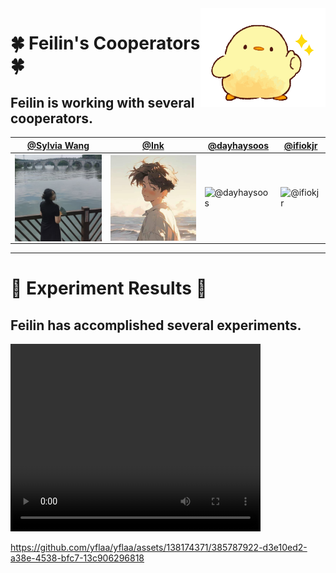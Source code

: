 <img align='right' src='duck.gif' width='200'>

# 🍀 Feilin's Cooperators 🍀
## Feilin is working with several cooperators.

[@Sylvia Wang](https://Sylvia-WangXB.github.io) | [@Ink](https://github.com/Brawrdon) | [@dayhaysoos](https://github.com/dayhaysoos) | [@ifiokjr](https://github.com/ifiokjr)
--- | --- | --- | ---
<img align='center' src='Sylvia-Wang.png' width='150'> | <img align='center' src='zyk.jpg' width='150'> | ![@dayhaysoos](https://avatars.githubusercontent.com/dayhaysoos?s=150&v=1) | ![@ifiokjr](https://avatars.githubusercontent.com/ifiokjr?s=150&v=1)

---

# 🌠 Experiment Results 🌠
## Feilin has accomplished several experiments.
<video src="https://github.com/yflaa/yflaa/issues/1#issue-2655612316" controls="" height=300 width=400> </video>

https://github.com/yflaa/yflaa/assets/138174371/385787922-d3e10ed2-a38e-4538-bfc7-13c906296818
<!-- <div align="center"> <img src="https://github-readme-stats.vercel.app/api/top-langs/?username=yflaa" /> </div> -->
